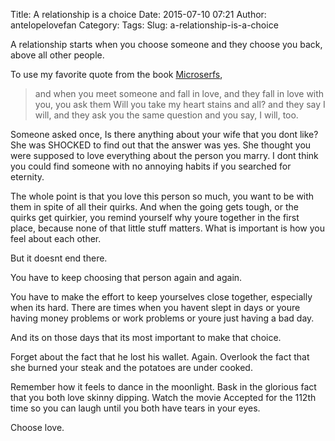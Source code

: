 Title: A relationship is a choice
Date: 2015-07-10 07:21
Author: antelopelovefan
Category: 
Tags: 
Slug: a-relationship-is-a-choice

A relationship starts when you choose someone and they choose you back, above all other people.

To use my favorite quote from the book [Microserfs](http://www.amazon.com/Microserfs-A-Novel-Douglas-Coupland/dp/0061624268),

> and when you meet someone and fall in love, and they fall in love with you, you ask them Will you take my heart  stains and all? and they say I will, and they ask you the same question and you say, I will, too.

Someone asked once, Is there anything about your wife that you dont like? She was SHOCKED to find out that the answer was yes. She thought you were supposed to love everything about the person you marry. I dont think you could find someone with no annoying habits if you searched for eternity.

The whole point is that you love this person so much, you want to be with them in spite of all their quirks. And when the going gets tough, or the quirks get quirkier, you remind yourself why youre together in the first place, because none of that little stuff matters. What is important is how you feel about each other.

But it doesnt end there.

You have to keep choosing that person again and again.

You have to make the effort to keep yourselves close together, especially when its hard. There are times when you havent slept in days or youre having money problems or work problems or youre just having a bad day.

And its on those days that its most important to make that choice.

Forget about the fact that he lost his wallet. Again. Overlook the fact that she burned your steak and the potatoes are under cooked.

Remember how it feels to dance in the moonlight. Bask in the glorious fact that you both love skinny dipping. Watch the movie Accepted for the 112th time so you can laugh until you both have tears in your eyes.

Choose love.


